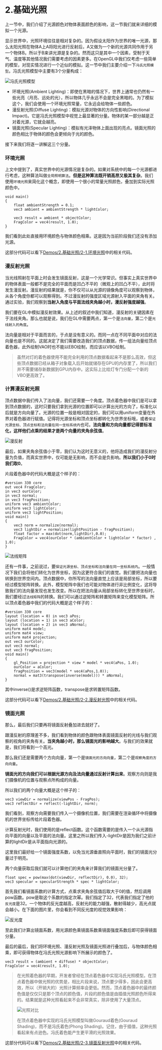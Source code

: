# 2.基础光照

上一节中，我们介绍了光源颜色对物体表面颜色的影响，这一节我们就来详细的模拟一个光源。

显示世界中，光照环境往往是相对复杂的。因为假设太阳作为世界的唯一光源，那么太阳光照在物体A上A将阳光进行反射后，A又做为一个新的光源共同作用于另一个物体B。所以于B来讲光源是复杂的。然而这只是其中一个因素，受制于天气、温度等其他情况我们需要考虑的因素更多。在OpenGL中我们仅考虑一些简单的模型，对现实情况进行一个近似的模拟。这一节中我们主要介绍一下`冯氏光照模型`。冯氏光照模型中主要有3个分量构成：

![冯氏光照模型](https://learnopengl-cn.github.io/img/02/02/basic_lighting_phong.png)

- 环境光照(Ambient Lighting)：即使在黑暗的情况下，世界上通常也仍然有一些光亮（月亮、远处的光），所以物体几乎永远不会是完全黑暗的。为了模拟这个，我们会使用一个环境光照常量，它永远会给物体一些颜色。
- 漫反射光照(Diffuse Lighting)：模拟光源对物体的方向性影响(Directional Impact)。它是冯氏光照模型中视觉上最显著的分量。物体的某一部分越是正对着光源，它就会越亮。
- 镜面光照(Specular Lighting)：模拟有光泽物体上面出现的亮点。镜面光照的颜色相比于物体的颜色会更倾向于光的颜色。

接下来我们将逐一讲解这三个分量。

### 环境光照

上文中提到了，真实世界中的光源情况是复杂的。如果对系统中的每一个光源都进行考虑，这种算法叫做`全局照明算法`。**但是这种算法既开销高昂又极其复杂**。我们使用`环境光照`来简化这个概念，即使用一个很小的常量光照颜色，叠加到实际光照颜色中。

```
void main()
{
    float ambientStrength = 0.1;
    vec3 ambient = ambientStrength * lightColor;

    vec3 result = ambient * objectColor;
    FragColor = vec4(result, 1.0);
}
```

我们看到此处直接用环境颜色与物体颜色相乘。这是因为当前阶段我们还没有添加光源。

这部分代码可以看下[Demos/2.基础光照/2-1.环境光照](https://github.com/CodeWicky/Learning-OpenGL/tree/master/%E5%85%89%E7%85%A7/Demos/2.%E5%9F%BA%E7%A1%80%E5%85%89%E7%85%A7/2-1.%E7%8E%AF%E5%A2%83%E5%85%89%E7%85%A7)中的相关代码。

### 漫反射光照

当光线照射在平面上时会发生镜面反射，这是一个光学常识。但事实上真实世界中的物体表面一般都不是完全的平面而是凹凸不平的（微观上的凹凸不平），此时将发生漫反射。漫反射的结果就是，你不仅可以从光源的镜像角度可以观察到物体，从各个角度你都可以观察得到。不过漫反射的强度区域光源射入平面的夹角有关。通过实验，我们观察到**当射入角度与平面法线夹角越小时，漫反射强度越强**。

我们要在GL中模拟漫反射效果。从上述的叙述中我们知道，漫反射的关键因素在于法线夹角。那么也就是说，我们在GL中需要两点，第一个是`法向量`，第二个是`光线射入的角度`。

法向量是相对于平面而言的，于点是没有意义的。而同一点在不同平面中对应的法向量也是不同的。这就决定了我们需要改造我们的顶点数据，传一组法向量给顶点着色器，此外绘制VAO时也不能以EBO绘制，而应该以VBO绘制。

> 虽然对灯的着色器使用不能完全利用的顶点数据看起来不是那么高效，但这些顶点数据已经从箱子对象载入后开始就储存在GPU的内存里了，所以我们并不需要储存新数据到GPU内存中。这实际上比给灯专门分配一个新的VBO更高效了。

### 计算漫反射光照

顶点数据中我们传入了法向量，我们还需要一个角度。顶点着色器中我们是可以拿到顶点数据的，这时只要我们拿到光源的位置即可以计算出光的方向了，标准化以后就是方向向量了。光源的位置一般是相对固定的，我们可以用uniform变量在外界对着色器进行赋值。记得将光源坐标和顶点坐标都转化为世界坐标哦，或者`保证光源坐标、顶点坐标和法向量在同一坐标系统内`也可。**法向量和方向向量都记得要标准化，这样他们点乘的结果才是两个向量的夹角余弦值**。

![漫反射](https://learnopengl-cn.github.io/img/02/02/diffuse_light.png)

最后，如果夹角余弦值小于零，我们认为这时无意义的，他将造成我们的漫反射分量为负值，而真实世界中，仅可能是无影响，而不会是负影响。**所以我们小于0时我们取0**。

片段着色器中的代码大概是这个样子的：

```
#version 330 core
out vec4 FragColor;
in vec3 ourColor;
in vec3 normal;
in vec3 fragPosition;
uniform vec3 ambientColor;
uniform vec3 lightColor;
uniform vec3 lightPosition;
void main()
{
    vec3 norm = normalize(normal);
    vec3 lightDir = normalize(lightPosition - fragPosition);
    float factor = max(dot(norm,lightDir),0.0);
    FragColor = vec4(ourColor * (ambientColor + lightColor * factor) , 1.0);
}
```

![法线矩阵](https://learnopengl-cn.github.io/img/02/02/basic_lighting_normal_transformation.png)

还有一件事，之前说过，要`保证光源坐标、顶点坐标和法向量在同一坐标系统内`。一般情况下我们会将他们转化为世界坐标，因为这更符合我们的直觉。我们要把法向量也转换到世界空间内。顶点数据中，你所写的法向量直觉上应该是局部坐标，所以要经过模型矩阵转换。此外，模型矩阵中我们也可能对物体进行非比例变化，这将导致我们的法向量发现也发生改变。所以在把法向量从局部坐标转化至世界坐标时，我们要经过`法线矩阵`的转换。我们可以通过逆矩阵和转置矩阵来变化模型矩阵。所以顶点着色器中我们的代码大概是这个样子的：

```
#version 330 core
layout (location = 0) in vec3 aPos;
layout (location = 1) in vec3 aColor;
layout (location = 2) in vec3 aNormal;
uniform mat4 model;
uniform mat4 view;
uniform mat4 projection;
out vec3 ourColor;
out vec3 normal;
out vec3 fragPosition;
void main()
{
    gl_Position = projection * view * model * vec4(aPos, 1.0);
    ourColor = aColor;
    fragPosition = vec3(model * vec4(aPos,1.0));
    normal = mat3(transpose(inverse(model))) * aNormal;
}
```

其中inverse()是求逆矩阵函数，transpose是求转置矩阵函数。

这部分代码可以看下[Demos/2.基础光照/2-2.漫反射光照](https://github.com/CodeWicky/Learning-OpenGL/tree/master/%E5%85%89%E7%85%A7/Demos/2.%E5%9F%BA%E7%A1%80%E5%85%89%E7%85%A7/2-2.%E6%BC%AB%E5%8F%8D%E5%B0%84%E5%85%89%E7%85%A7)中的相关代码。

### 镜面光照

那么，最后我们只要再将镜面反射叠加进去就好了。

跟漫反射的原理差不多，我们看到物体的颜色跟物体表面镜面反射的光线与我们观察的视角的夹角有关。**当夹角越小时，那么镜面光的影响越大**。与我们的效果就是，我们将看到一个高光。

那么我们还是需要两个方向向量，第一个是`镜面光的方向向量`，第二个是`观察角度的方向向量`。

**镜面光的方向我们可以根据光源方向及法向量通过反射计算出来**。观察方向则是我们摄像机的位置与观察点所构成的向量。

所以我们的两个向量大概是这个样子的：

```
vec3 viewDir = normalize(viewPos - FragPos);
vec3 reflectDir = reflect(-lightDir, norm);
```

我们看到，观察方向需要我们传入一个摄像机位置，我们需要在渲染循环中将摄像机的世界坐标传给片段着色器。

计算反射光时，我们使用的是reflect函数。这个函数需要的是传入一个从光源指向平面的向量以及平面的法向量。这里之所以我们传入-lightDir是因为我们之前计算的lightDir是从平面指向光源的。

这里我们最好给一个镜面强度系数，以免当光源垂直照向平面时，我们的镜面光分量过于明亮。

两个向量获取后我们就可以计算他们的夹角来计算我们的镜面光分量了。

```
float spec = pow(max(dot(viewDir, reflectDir), 0.0), 32);
vec3 specular = specularStrength * spec * lightColor;
```

首先我们看镜面系数的计算方式，点乘求夹角余弦值后取大于0的值，然后调用pow函数。pow是取这个系数的指定次幂。我们指定了32，代表我们指定了他的`反光度`是32。一个物体的反光度越高，反射光的能力越强，散射得越少，高光点就会越小。在下面的图片里，你会看到不同反光度的视觉效果影响：

![反光度](https://learnopengl-cn.github.io/img/02/02/basic_lighting_specular_shininess.png)

至此我们计算出镜面系数，用光源颜色乘镜面系数乘镜面强度系数后即可获得镜面分量。

最后的最后，我们将环境光照、漫反射光照及镜面光照进行叠加后，与物体颜色相乘，即可获得物体在冯氏光照光源影响下所展示的颜色了。

```
vec3 result = (ambient + diffuse) * objectColor;
FragColor = vec4(result, 1.0);
```

> 在光照着色器的早期，开发者曾经在顶点着色器中实现冯氏光照模型。在顶点着色器中做光照的优势是，相比片段来说，顶点要少得多，因此会更高效，所以（开销大的）光照计算频率会更低。然而，顶点着色器中的最终颜色值是仅仅只是那个顶点的颜色值，片段的颜色值是由插值光照颜色所得来的。结果就是这种光照看起来不会非常真实，除非使用了大量顶点。
>
> ![光照对比](https://learnopengl-cn.github.io/img/02/02/basic_lighting_gouruad.png)
>
> 在顶点着色器中实现的冯氏光照模型叫做Gouraud着色(Gouraud Shading)，而不是冯氏着色(Phong Shading)。记住，由于插值，这种光照看起来有点逊色。冯氏着色能产生更平滑的光照效果。

这部分代码可以看下[Demos/2.基础光照/2-3.镜面反射光照](https://github.com/CodeWicky/Learning-OpenGL/tree/master/%E5%85%89%E7%85%A7/Demos/2.%E5%9F%BA%E7%A1%80%E5%85%89%E7%85%A7/2-3.%E9%95%9C%E9%9D%A2%E5%8F%8D%E5%B0%84%E5%85%89%E7%85%A7)中的相关代码。










